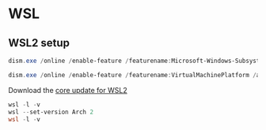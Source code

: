 # WSL

## WSL2 setup

```PowerShell
dism.exe /online /enable-feature /featurename:Microsoft-Windows-Subsystem-Linux /all /norestart

dism.exe /online /enable-feature /featurename:VirtualMachinePlatform /all /norestart
```

Download the [core update for WSL2](https://wslstorestorage.blob.core.windows.net/wslblob/wsl_update_x64.msi)

```PowerShell
wsl -l -v
wsl --set-version Arch 2
wsl -l -v
```